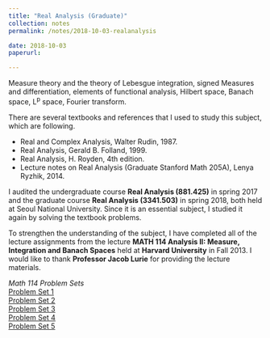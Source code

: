 ```yaml
---
title: "Real Analysis (Graduate)"
collection: notes
permalink: /notes/2018-10-03-realanalysis

date: 2018-10-03
paperurl:

---
```


Measure theory and the theory of Lebesgue integration, signed Measures and differentiation, elements of functional analysis, Hilbert space, Banach space, L<sup>p</sup> space, Fourier transform.  

There are several textbooks and references that I used to study this subject, which are following.
* Real and Complex Analysis, Walter Rudin, 1987.
* Real Analysis, Gerald B. Folland, 1999.
* Real Analysis, H. Royden, 4th edition.
* Lecture notes on Real Analysis (Graduate Stanford Math 205A), Lenya Ryzhik, 2014.  

I audited the undergraduate course **Real Analysis (881.425)** in spring 2017 and the graduate course **Real Analysis (3341.503)** in spring 2018, both held at Seoul National University. Since it is an essential subject, I studied it again by solving the textbook problems.  

To strengthen the understanding of the subject, I have completed all of the lecture assignments from the lecture **MATH 114 Analysis II: Measure, Integration and Banach Spaces** held at **Harvard University** in Fall 2013. I would like to thank **Professor Jacob Lurie** for providing the lecture materials.  
  
*Math 114 Problem Sets*  
[Problem Set 1](http://austinyi.github.io/files/paper2.pdf)  
[Problem Set 2](http://austinyi.github.io/files/paper2.pdf)  
[Problem Set 3](http://austinyi.github.io/files/paper2.pdf)  
[Problem Set 4](http://austinyi.github.io/files/paper2.pdf)  
[Problem Set 5](http://austinyi.github.io/files/paper2.pdf)  
